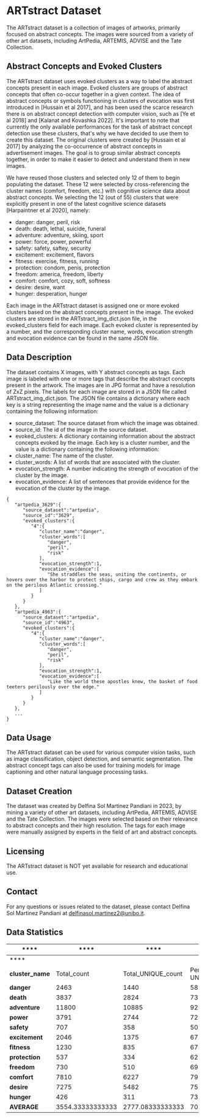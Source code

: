 # ARTstract Dataset

The ARTstract dataset is a collection of images of artworks, primarily focused on abstract concepts. The images were sourced from a variety of other art datasets, including ArtPedia, ARTEMIS, ADVISE and the Tate Collection. 

## Abstract Concepts and Evoked Clusters

The ARTstract dataset uses evoked clusters as a way to label the abstract concepts present in each image. Evoked clusters are groups of abstract concepts that often co-occur together in a given context. The idea of abstract concepts or symbols functioning in clusters of evocation was first introduced in [Hussain et al 2017], and has been used the scarce research there is on abstract concept detection with computer vision, such as [Ye et al 2018] and [Kalanat and Kovashka 2022]. It's important to note that currently the only available performances for the task of abstract concept detection use these clusters, that's why we have decided to use them to create this dataset. The original clusters were created by [Hussain et al 2017] by analyzing the co-occurrence of abstract concepts in advertisement images. The goal is to group similar abstract concepts together, in order to make it easier to detect and understand them in new images.

We have reused those clusters and selected only 12 of them to begin populating the dataset. These 12 were selected by cross-referencing the cluster names (comfort, freedom, etc.) with cognitive science data about abstract concepts. We selecting the 12 (out of 55) clusters that were explicitly present in one of the latest cognitive science datasets [Harpaintner et al 2020], namely:

- danger: danger, peril, risk
- death: death, lethal, suicide, funeral
- adventure: adventure, skiing, sport
- power: force, power, powerful
- safety: safety, saftey, security
- excitement: excitement, flavors
- fitness: exercise, fitness, running
- protection: condom, penis, protection
- freedom: america, freedom, liberty
- comfort: comfort, cozy, soft, softness
- desire: desire, want
- hunger: desperation, hunger

Each image in the ARTstract dataset is assigned one or more evoked clusters based on the abstract concepts present in the image. The evoked clusters are stored in the ARTstract_img_dict.json file, in the evoked_clusters field for each image. Each evoked cluster is represented by a number, and the corresponding cluster name, words, evocation strength and evocation evidence can be found in the same JSON file.

## Data Description

The dataset contains X images, with Y abstract concepts as tags. Each image is labeled with one or more tags that describe the abstract concepts present in the artwork. The images are in JPG format and have a resolution of ZxZ pixels. The labels for each image are stored in a JSON file called ARTstract_img_dict.json. The JSON file contains a dictionary where each key is a string representing the image name and the value is a dictionary containing the following information:

- source_dataset: The source dataset from which the image was obtained.
- source_id: The id of the image in the source dataset.
- evoked_clusters: A dictionary containing information about the abstract concepts evoked by the image. Each key is a cluster number, and the value is a dictionary containing the following information:
- cluster_name: The name of the cluster.
- cluster_words: A list of words that are associated with the cluster.
- evocation_strength: A number indicating the strength of evocation of the cluster by the image.
- evocation_evidence: A list of sentences that provide evidence for the evocation of the cluster by the image.

```
{
   "artpedia_3629":{
      "source_dataset":"artpedia",
      "source_id":"3629",
      "evoked_clusters":{
         "4":{
            "cluster_name":"danger",
            "cluster_words":[
               "danger",
               "peril",
               "risk"
            ],
            "evocation_strength":1,
            "evocation_evidence":[
               "She straddles the seas, uniting the continents, or hovers over the harbor to protect ships, cargo and crew as they embark on the perilous Atlantic crossing."
            ]
         }
      }
   },
   "artpedia_4963":{
      "source_dataset":"artpedia",
      "source_id":"4963",
      "evoked_clusters":{
         "4":{
            "cluster_name":"danger",
            "cluster_words":[
               "danger",
               "peril",
               "risk"
            ],
            "evocation_strength":1,
            "evocation_evidence":[
               "Like the world these apostles knew, the basket of food teeters perilously over the edge."
            ]
         }
      }
   },
   ...
}

```

## Data Usage
The ARTstract dataset can be used for various computer vision tasks, such as image classification, object detection, and semantic segmentation. The abstract concept tags can also be used for training models for image captioning and other natural language processing tasks.

## Dataset Creation
The dataset was created by Delfina Sol Martinez Pandiani in 2023, by  mining a variety of other art datasets, including ArtPedia, ARTEMIS, ADVISE and the Tate Collection. The images were selected based on their relevance to abstract concepts and their high resolution. The tags for each image were manually assigned by experts in the field of art and abstract concepts.

## Licensing
The ARTstract dataset is NOT yet available for research and educational use.

## Contact
For any questions or issues related to the dataset, please contact Delfina Sol Martinez Pandiani at delfinasol.martinez2@unibo.it.



## Data Statistics


| ****             | ****             | ****               | ****                   | **Artpedia**               | ****                       | ****                              | ****                              | **ADVISE**               | ****                     | ****                            | ****                            | **ARTEMIS**               | ****                      | ****                             | ****                             | **Tate**               | ****                   | ****                          | ****                          |
|------------------|------------------|--------------------|------------------------|----------------------------|----------------------------|-----------------------------------|-----------------------------------|--------------------------|--------------------------|---------------------------------|---------------------------------|---------------------------|---------------------------|----------------------------------|----------------------------------|------------------------|------------------------|-------------------------------|-------------------------------|
| ****             |                  |                    |                        | Artpedia Total             |                            | Artpedia Unique                   |                                   | ADVISE Total             |                          | ADVISE Unique                   |                                 | ARTEMIS Total             |                           | ARTEMIS Unique                   |                                  | Tate Total             |                        | Tate Unique                   |                               |
| **cluster_name** | Total_count      | Total_UNIQUE_count | Percent that is UNIQUE | artpedia_count_evoker_imgs | artpedia_evocation_average | artpedia_count_UNIQUE_evoker_imgs | artpedia_UNIQUE_average_evocation | advise_count_evoker_imgs | advise_evocation_average | advise_count_UNIQUE_evoker_imgs | advise_UNIQUE_average_evocation | artemis_count_evoker_imgs | artemis_evocation_average | artemis_count_UNIQUE_evoker_imgs | artemis_UNIQUE_average_evocation | tate_count_evoker_imgs | tate_evocation_average | tate_count_UNIQUE_evoker_imgs | tate_UNIQUE_average_evocation |
| **danger**       | 2463             | 1440               | 58.4652862362972       | 15                         | 1.0                        | 10                                | 1.0                               | 1072                     | 1.398320895522390        | 531                             | 1.3822975517890800              | 1336                      | 1.06437125748503          | 879                              | 1.0295790671217300               | 40                     | 1.0                    | 20                            | 1.0                           |
| **death**        | 3837             | 2824               | 73.599166015116        | 90                         | 1.1222222222222200         | 84                                | 1.119047619047620                 | 658                      | 1.6838905775076000       | 309                             | 1.6019417475728200              | 2278                      | 1.1795434591747100        | 1732                             | 1.153579676674370                | 811                    | 1.0                    | 699                           | 1.0                           |
| **adventure**    | 11800            | 10885              | 92.2457627118644       | 11                         | 1.0909090909090900         | 9                                 | 1.1111111111111100                | 942                      | 1.3142250530785600       | 624                             | 1.310897435897440               | 1177                      | 1.076465590484280         | 728                              | 1.0425824175824200               | 9670                   | 1.0                    | 9524                          | 1.0                           |
| **power**        | 3791             | 2744               | 72.3819572672118       | 66                         | 1.0454545454545500         | 59                                | 1.0508474576271200                | 582                      | 1.2577319587628900       | 426                             | 1.2793427230046900              | 3096                      | 1.0704134366925100        | 2218                             | 1.0554553651938700               | 47                     | 1.0                    | 41                            | 1.0                           |
| **safety**       | 707              | 358                | 50.6364922206506       | 4                          | 1.0                        | 2                                 | 1.0                               | 384                      | 1.2265625                | 178                             | 1.2134831460674200              | 312                       | 1.0288461538461500        | 172                              | 1.005813953488370                | 7                      | 1.0                    | 6                             | 1.0                           |
| **excitement**   | 2046             | 1375               | 67.2043010752688       | 1                          | 1.0                        | 1                                 | 1.0                               | 308                      | 1.1233766233766200       | 196                             | 1.1224489795918400              | 1736                      | 1.0339861751152100        | 1178                             | 1.0271646859083200               | 1                      | 1.0                    | 0                             | 1.0                           |
| **fitness**      | 1230             | 835                | 67.8861788617886       | 15                         | 1.0                        | 12                                | 1.0                               | 236                      | 1.2966101694915300       | 168                             | 1.3392857142857100              | 858                       | 1.083916083916080         | 576                              | 1.0607638888888900               | 121                    | 1.0                    | 79                            | 1.0                           |
| **protection**   | 537              | 334                | 62.1973929236499       | 6                          | 1.0                        | 4                                 | 1.0                               | 259                      | 1.2702702702702700       | 146                             | 1.2397260273972600              | 256                       | 1.109375                  | 169                              | 1.118343195266270                | 16                     | 1.0                    | 15                            | 1.0                           |
| **freedom**      | 730              | 510                | 69.8630136986301       | 6                          | 1.1666666666666700         | 6                                 | 1.1666666666666700                | 288                      | 1.1979166666666700       | 201                             | 1.2189054726368200              | 393                       | 1.0330788804071200        | 268                              | 1.0223880597014900               | 43                     | 1.0                    | 35                            | 1.0                           |
| **comfort**      | 7810             | 6227               | 79.7311139564661       | 34                         | 1.0                        | 28                                | 1.0                               | 273                      | 1.2747252747252700       | 213                             | 1.3098591549295800              | 7423                      | 1.1158561228613800        | 5923                             | 1.0913388485564700               | 80                     | 1.0                    | 63                            | 1.0                           |
| **desire**       | 7275             | 5482               | 75.3539518900344       | 12                         | 1.0                        | 9                                 | 1.0                               | 268                      | 1.0895522388059700       | 222                             | 1.0945945945945900              | 6950                      | 1.081726618705040         | 5217                             | 1.048111941728960                | 45                     | 1.0                    | 34                            | 1.0                           |
| **hunger**       | 426              | 311                | 73.0046948356808       | 1                          | 1.0                        | 0                                 | 1.0                               | 241                      | 1.174273858921160        | 196                             | 1.1938775510204100              | 183                       | 1.010928961748630         | 114                              | 1.0                              | 1                      | 1.0                    | 1                             | 1.0                           |
| **AVERAGE**      | 3554.33333333333 | 2777.08333333333   | 70.2141093077216       | 21.75                      | 1.03543771043771           | 18.6666666666667                  | 1.03730607120438                  | 459.25                   | 1.27562134059408         | 284.166666666667                | 1.27555500823231                | 2166.5                    | 1.07404231170301          | 1597.83333333333                 | 1.05459342500926                 | 906.833333333333       | 1.0                    | 876.416666666667              | 1.0                           |
